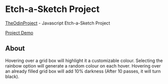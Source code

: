 # Etch-a-Sketch Project

[TheOdinProject](https://www.theodinproject.com/paths/foundations/courses/foundations/lessons/etch-a-sketch-project) - Javascript Etch-a-Sketch Project

[Project Demo](https://phammings.github.io/etch-a-sketch/)

## About

Hovering over a grid box will highlight it a customizable colour. Selecting the rainbow option will generate a random colour on each hover. Hovering over an already filled grid box will add 10% darkness (After 10 passes, it will turn black).
